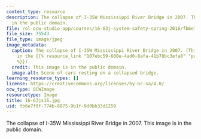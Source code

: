 ```yaml
---
content_type: resource
description: The collapse of I-35W Mississippi River Bridge in 2007. This image is
  in the public domain.
file: /ol-ocw-studio-app/courses/16-63j-system-safety-spring-2016/fb6e7f0f774b88759b1f9d0bb33d1259_16-63js16.jpg
file_size: 75543
file_type: image/jpeg
image_metadata:
  caption: The collapse of I-35W Mississippi River Bridge in 2007. (This image is
    in the {{% resource_link "107ebc59-600e-4ad0-8afa-41b78bc3efa8" "public domain"
    %}}).
  credit: This image is in the public domain.
  image-alt: Scene of cars resting on a collapsed bridge.
learning_resource_types: []
license: https://creativecommons.org/licenses/by-nc-sa/4.0/
ocw_type: OCWImage
resourcetype: Image
title: 16-63js16.jpg
uid: fb6e7f0f-774b-8875-9b1f-9d0bb33d1259
---
```

The collapse of I-35W Mississippi River Bridge in 2007. This image is in the public domain.